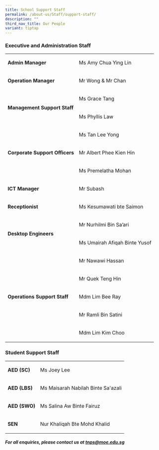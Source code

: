```yaml
---
title: School Support Staff
permalink: /about-us/Staff/support-staff/
description: ""
third_nav_title: Our People
variant: tiptap
---
```

<h3><strong>Executive and Administration Staff</strong></h3>
<table style="minWidth: 50px">
<colgroup>
<col>
<col>
</colgroup>
<tbody>
<tr>
<td rowspan="1" colspan="1">
<p><strong>Admin Manager</strong>
</p>
</td>
<td rowspan="1" colspan="1">
<p>Ms Amy Chua Ying Lin</p>
</td>
</tr>
<tr>
<td rowspan="1" colspan="1">
<p><strong>Operation Manager</strong>
</p>
</td>
<td rowspan="1" colspan="1">
<p>Mr Wong &amp; Mr Chan</p>
</td>
</tr>
<tr>
<td rowspan="2" colspan="1">
<p><strong>Management Support Staff</strong>
</p>
</td>
<td rowspan="1" colspan="1">
<p>Ms Grace Tang</p>
</td>
</tr>
<tr>
<td rowspan="1" colspan="1">
<p>Ms Phyllis Law</p>
</td>
</tr>
<tr>
<td rowspan="3" colspan="1">
<p><strong>Corporate Support Officers</strong>
</p>
</td>
<td rowspan="1" colspan="1">
<p>Ms Tan Lee Yong</p>
</td>
</tr>
<tr>
<td rowspan="1" colspan="1">
<p>Mr Albert Phee Kien Hin</p>
</td>
</tr>
<tr>
<td rowspan="1" colspan="1">
<p>Ms Premelatha Mohan</p>
</td>
</tr>
<tr>
<td rowspan="1" colspan="1">
<p><strong>ICT Manager</strong>
</p>
</td>
<td rowspan="1" colspan="1">
<p>Mr Subash</p>
</td>
</tr>
<tr>
<td rowspan="1" colspan="1">
<p><strong>Receptionist</strong>
</p>
</td>
<td rowspan="1" colspan="1">
<p>Ms Kesumawati bte Saimon</p>
</td>
</tr>
<tr>
<td rowspan="2" colspan="1">
<p><strong>Desktop Engineers</strong>
</p>
</td>
<td rowspan="1" colspan="1">
<p>Mr Nurhilmi Bin Sa’ari</p>
</td>
</tr>
<tr>
<td rowspan="1" colspan="1">
<p>Ms Umairah Afiqah Binte Yusof</p>
</td>
</tr>
<tr>
<td rowspan="5" colspan="1">
<p><strong>Operations Support Staff</strong>
</p>
</td>
<td rowspan="1" colspan="1">
<p>Mr Nawawi Hassan</p>
</td>
</tr>
<tr>
<td rowspan="1" colspan="1">
<p>Mr Quek Teng Hin</p>
</td>
</tr>
<tr>
<td rowspan="1" colspan="1">
<p>Mdm Lim Bee Ray</p>
</td>
</tr>
<tr>
<td rowspan="1" colspan="1">
<p>Mr Ramli Bin Satini</p>
</td>
</tr>
<tr>
<td rowspan="1" colspan="1">
<p>Mdm Lim Kim Choo</p>
</td>
</tr>
</tbody>
</table>
<h3><strong>Student Support Staff</strong></h3>
<table style="minWidth: 50px">
<colgroup>
<col>
<col>
</colgroup>
<tbody>
<tr>
<td rowspan="1" colspan="1">
<p><strong>AED (SC)</strong>
</p>
</td>
<td rowspan="1" colspan="1">
<p>Ms Joey Lee</p>
</td>
</tr>
<tr>
<td rowspan="1" colspan="1">
<p><strong>AED (LBS)</strong>
</p>
</td>
<td rowspan="1" colspan="1">
<p>Ms Maisarah Nabilah Binte Sa'azali</p>
</td>
</tr>
<tr>
<td rowspan="1" colspan="1">
<p><strong>AED (SWO)</strong>
</p>
</td>
<td rowspan="1" colspan="1">
<p>Ms Salina Aw Binte Fairuz</p>
</td>
</tr>
<tr>
<td rowspan="1" colspan="1">
<p><strong>SEN</strong>
</p>
</td>
<td rowspan="1" colspan="1">
<p>Nur Khaliqah Bte Mohd Khalid</p>
</td>
</tr>
</tbody>
</table>
<h4><strong><em>For all enquiries, please contact us at&nbsp;<a href="mailto:tnps@moe.edu.sg" rel="noopener noreferrer nofollow" target="_blank">tnps@moe.edu.sg</a></em></strong></h4>
<p></p>